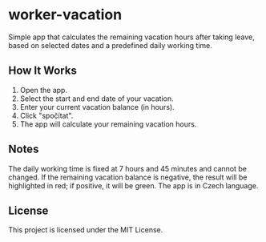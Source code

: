 # worker-vacation
Simple app that calculates the remaining vacation hours after taking leave, based on selected dates and a predefined daily working time.

## How It Works
1. Open the app.
2. Select the start and end date of your vacation.
3. Enter your current vacation balance (in hours).
4. Click "spočítat".
5. The app will calculate your remaining vacation hours.

## Notes
The daily working time is fixed at 7 hours and 45 minutes and cannot be changed.
If the remaining vacation balance is negative, the result will be highlighted in red; if positive, it will be green.
The app is in Czech language.

## License
This project is licensed under the MIT License.
